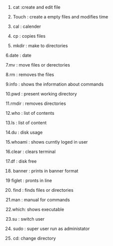 1. cat :create and edit file

2. Touch : create a empty files and modifies time 
3. cal : calender

4. cp : copies files

5. mkdir : make to directories

6.date : date

7.mv : move files or derectories

8.rm : removes the files

9.info : shows the information about commands

10.pwd : present working directory

11.rmdir : removes directories

12.who : list of contents


13.ls : list of content

14.du : disk usage

15.whoami : shows curntly loged in user

16.clear : clears terminal

17.df : disk free

18. banner : prints in banner  format

19 figlet : pronts in line

20. find : finds files or directories

21.man : manual for commands 

22.which: shows executable

23.su : switch user

24. sudo : super user run as administator

25. cd: change directory